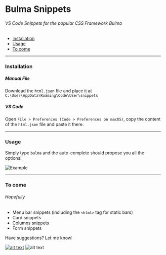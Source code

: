 # Bulma Snippets
###### VS Code Snippets for the popular CSS Framework Bulma

- [Installation](#installation)
- [Usage](#usage)
- [To come](#todo)

---

### [](#installation)Installation
##### Manual File
Download the `html.json` file and place it at `C:\User\AppData\Roaming\Code\User\snippets`
##### VS Code
Open `File > Preferences (Code > Preferences on macOS)`, copy the content of the `html.json` file and paste it there.

---

### [](#usafe)Usage
Simply type ``bulma`` and the auto-complete should propose you all the options!

![Example](https://pbs.twimg.com/media/DcrlNlWW0AAMgUw.jpg:large)

---

### [](#todo)To come
###### *Hopefully*

- Menu bar snippets (including the `<html>` tag for static bars)
- Card snippets
- Columns snippets
- Form snippets

Have suggestions? Let me know!

[![alt text][1.1]][1]
![alt text][2.1]


[1.1]: https://addons-media.operacdn.com/media/extensions/07/228307/0.0.21-rev1/icons/icon_64x64_856249e0e61659b29d6c9a9cac141ebf.png (Twitter)
[2.1]: https://dl1.cbsistatic.com/i/r/2016/07/06/6fb0c80a-14bb-4e63-a39d-68a7271929d4/thumbnail/64x64/ed003a7a1ae79c19b63b025e4ae15090/imgingest-7437340826709331253.png (Blade#6667)


<!-- links to your social media accounts -->
<!-- update these accordingly -->

[1]: http://www.twitter.com/Blade67470

<!-- Please don't remove this: Grab your social icons from https://github.com/carlsednaoui/gitsocial -->
